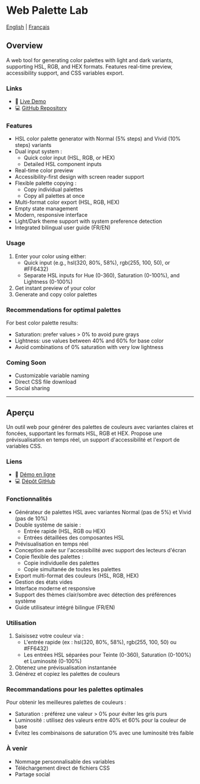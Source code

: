 # Web Palette Lab

[English](#overview) | [Français](#aperçu)

## Overview

A web tool for generating color palettes with light and dark variants, supporting HSL, RGB, and HEX formats. Features real-time preview, accessibility support, and CSS variables export.

### Links

- 🔗 [Live Demo](https://sylviecanongia.github.io/web-palette-lab/)
- 💻 [GitHub Repository](https://github.com/SylvieCanongia/web-palette-lab)

### Features

- HSL color palette generator with Normal (5% steps) and Vivid (10% steps) variants
- Dual input system :
  - Quick color input (HSL, RGB, or HEX)
  - Detailed HSL component inputs
- Real-time color preview
- Accessibility-first design with screen reader support
- Flexible palette copying :
  - Copy individual palettes
  - Copy all palettes at once
- Multi-format color export (HSL, RGB, HEX)
- Empty state management
- Modern, responsive interface
- Light/Dark theme support with system preference detection
- Integrated bilingual user guide (FR/EN)

### Usage

1. Enter your color using either:
   - Quick input (e.g., hsl(320, 80%, 58%), rgb(255, 100, 50), or #FF6432)
   - Separate HSL inputs for Hue (0-360), Saturation (0-100%), and Lightness (0-100%)
2. Get instant preview of your color
3. Generate and copy color palettes

### Recommendations for optimal palettes

For best color palette results:

- Saturation: prefer values > 0% to avoid pure grays
- Lightness: use values between 40% and 60% for base color
- Avoid combinations of 0% saturation with very low lightness

### Coming Soon

- Customizable variable naming
- Direct CSS file download
- Social sharing

---

## Aperçu

Un outil web pour générer des palettes de couleurs avec variantes claires et foncées, supportant les formats HSL, RGB et HEX. Propose une prévisualisation en temps réel, un support d'accessibilité et l'export de variables CSS.

### Liens

- 🔗 [Démo en ligne](https://sylviecanongia.github.io/web-palette-lab/)
- 💻 [Dépôt GitHub](https://github.com/SylvieCanongia/web-palette-lab)

### Fonctionnalités

- Générateur de palettes HSL avec variantes Normal (pas de 5%) et Vivid (pas de 10%)
- Double système de saisie :
  - Entrée rapide (HSL, RGB ou HEX)
  - Entrées détaillées des composantes HSL
- Prévisualisation en temps réel
- Conception axée sur l'accessibilité avec support des lecteurs d'écran
- Copie flexible des palettes :
  - Copie individuelle des palettes
  - Copie simultanée de toutes les palettes
- Export multi-format des couleurs (HSL, RGB, HEX)
- Gestion des états vides
- Interface moderne et responsive
- Support des thèmes clair/sombre avec détection des préférences système
- Guide utilisateur intégré bilingue (FR/EN)

### Utilisation

1. Saisissez votre couleur via :
   - L'entrée rapide (ex : hsl(320, 80%, 58%), rgb(255, 100, 50) ou #FF6432)
   - Les entrées HSL séparées pour Teinte (0-360), Saturation (0-100%) et Luminosité (0-100%)
2. Obtenez une prévisualisation instantanée
3. Générez et copiez les palettes de couleurs

### Recommandations pour les palettes optimales

Pour obtenir les meilleures palettes de couleurs :

- Saturation : préférez une valeur > 0% pour éviter les gris purs
- Luminosité : utilisez des valeurs entre 40% et 60% pour la couleur de base
- Évitez les combinaisons de saturation 0% avec une luminosité très faible

### À venir

- Nommage personnalisable des variables
- Téléchargement direct de fichiers CSS
- Partage social
